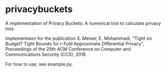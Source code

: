 # privacybuckets
A implementation of Privacy Buckets: A numerical tool to calculate privacy loss

Implementaion for the publication S. Meiser, E. Mohammadi, "Tight on Budget? Tight Bounds for r-Fold Approximate Differential Privacy", Proceedings of the 25th ACM Conference on Computer and Communications Security (CCS), 2018

For how to use, see example.py. 
